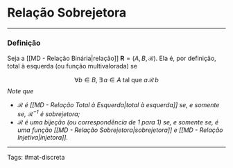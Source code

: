 # Relação Sobrejetora
---

### Definição

Seja a [[MD - Relação Binária|relação]] $\mathbf{R} = (A,B,\mathcal{R})$. Ela é, por definição, total à esquerda (ou função multivalorada) se  

$$\forall b \in B,\;\exists\, a \in A \text{ tal que } a\,\mathcal{R}\,b$$
*Note que*
- *$\mathcal{R}$ é [[MD - Relação Total à Esquerda|total à esquerda]] se, e somente se, $\mathcal{R}^{-1}$ é sobrejetora;*
-  *$\mathcal{R}$ é uma bijeção (ou correspondência de 1 para 1) se, e somente se, é uma função [[MD - Relação Sobrejetora|sobrejetora]] e [[MD - Relação Injetiva|injetora]].*

---

Tags: #mat-discreta 